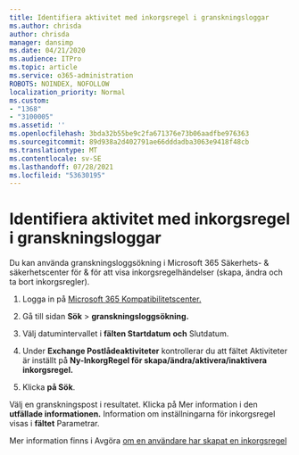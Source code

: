 ```yaml
---
title: Identifiera aktivitet med inkorgsregel i granskningsloggar
ms.author: chrisda
author: chrisda
manager: dansimp
ms.date: 04/21/2020
ms.audience: ITPro
ms.topic: article
ms.service: o365-administration
ROBOTS: NOINDEX, NOFOLLOW
localization_priority: Normal
ms.custom:
- "1368"
- "3100005"
ms.assetid: ''
ms.openlocfilehash: 3bda32b55be9c2fa671376e73b06aadfbe976363
ms.sourcegitcommit: 89d938a2d402791ae66dddadba3063e9418f48cb
ms.translationtype: MT
ms.contentlocale: sv-SE
ms.lasthandoff: 07/28/2021
ms.locfileid: "53630195"
---
```

# <a name="identify-inbox-rule-activity-in-audit-logs"></a>Identifiera aktivitet med inkorgsregel i granskningsloggar

Du kan använda granskningsloggsökning i Microsoft 365 Säkerhets- & säkerhetscenter för & för att visa inkorgsregelhändelser (skapa, ändra och ta bort inkorgsregler).

1. Logga in på [Microsoft 365 Kompatibilitetscenter.](https://protection.office.com/)

2. Gå till sidan **Sök**  >  **granskningsloggsökning.**

3. Välj datumintervallet i **fälten Startdatum** **och** Slutdatum.

4. Under **Exchange Postlådeaktiviteter** kontrollerar  du att fältet Aktiviteter är inställt på **Ny-InkorgRegel för skapa/ändra/aktivera/inaktivera inkorgsregel.**

5. Klicka **på Sök**.

Välj en granskningspost i resultatet. Klicka på Mer information i den **utfällade informationen.** Information om inställningarna för inkorgsregel visas i **fältet** Parametrar.

Mer information finns i Avgöra [om en användare har skapat en inkorgsregel](/office365/securitycompliance/auditing-troubleshooting-scenarios#determining-if-a-user-created-an-inbox-rule)
